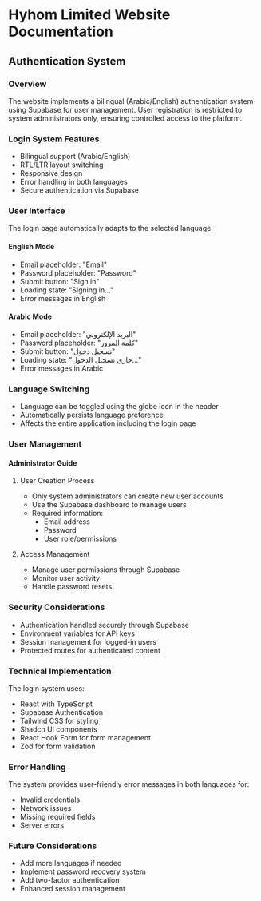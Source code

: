 # Hyhom Limited Website Documentation

## Authentication System

### Overview
The website implements a bilingual (Arabic/English) authentication system using Supabase for user management. User registration is restricted to system administrators only, ensuring controlled access to the platform.

### Login System Features
- Bilingual support (Arabic/English)
- RTL/LTR layout switching
- Responsive design
- Error handling in both languages
- Secure authentication via Supabase

### User Interface
The login page automatically adapts to the selected language:

#### English Mode
- Email placeholder: "Email"
- Password placeholder: "Password"
- Submit button: "Sign in"
- Loading state: "Signing in..."
- Error messages in English

#### Arabic Mode
- Email placeholder: "البريد الإلكتروني"
- Password placeholder: "كلمة المرور"
- Submit button: "تسجيل دخول"
- Loading state: "جاري تسجيل الدخول..."
- Error messages in Arabic

### Language Switching
- Language can be toggled using the globe icon in the header
- Automatically persists language preference
- Affects the entire application including the login page

### User Management
#### Administrator Guide
1. User Creation Process
   - Only system administrators can create new user accounts
   - Use the Supabase dashboard to manage users
   - Required information:
     - Email address
     - Password
     - User role/permissions

2. Access Management
   - Manage user permissions through Supabase
   - Monitor user activity
   - Handle password resets

### Security Considerations
- Authentication handled securely through Supabase
- Environment variables for API keys
- Session management for logged-in users
- Protected routes for authenticated content

### Technical Implementation
The login system uses:
- React with TypeScript
- Supabase Authentication
- Tailwind CSS for styling
- Shadcn UI components
- React Hook Form for form management
- Zod for form validation

### Error Handling
The system provides user-friendly error messages in both languages for:
- Invalid credentials
- Network issues
- Missing required fields
- Server errors

### Future Considerations
- Add more languages if needed
- Implement password recovery system
- Add two-factor authentication
- Enhanced session management
